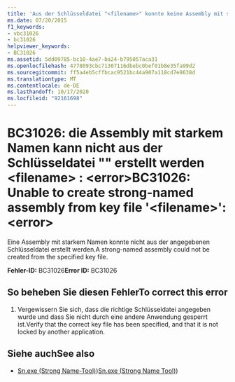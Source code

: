 ```yaml
---
title: 'Aus der Schlüsseldatei "<filename>" konnte keine Assembly mit starkem Namen erstellt werden: <error>'
ms.date: 07/20/2015
f1_keywords:
- vbc31026
- bc31026
helpviewer_keywords:
- BC31026
ms.assetid: 5dd09785-bc10-4ae7-ba24-b795057aca31
ms.openlocfilehash: 4778093cbc71307116dbebc0bef01b8e35fa99d2
ms.sourcegitcommit: ff5a4eb5cffbcac9521bc44a907a118cd7e8638d
ms.translationtype: MT
ms.contentlocale: de-DE
ms.lasthandoff: 10/17/2020
ms.locfileid: "92161698"
---
```

# <a name="bc31026-unable-to-create-strong-named-assembly-from-key-file-filename-error"></a><span data-ttu-id="46dcd-102">BC31026: die Assembly mit starkem Namen kann nicht aus der Schlüsseldatei "" erstellt werden \<filename> : \<error></span><span class="sxs-lookup"><span data-stu-id="46dcd-102">BC31026: Unable to create strong-named assembly from key file '\<filename>': \<error></span></span>

<span data-ttu-id="46dcd-103">Eine Assembly mit starkem Namen konnte nicht aus der angegebenen Schlüsseldatei erstellt werden.</span><span class="sxs-lookup"><span data-stu-id="46dcd-103">A strong-named assembly could not be created from the specified key file.</span></span>

 <span data-ttu-id="46dcd-104">**Fehler-ID:** BC31026</span><span class="sxs-lookup"><span data-stu-id="46dcd-104">**Error ID:** BC31026</span></span>

## <a name="to-correct-this-error"></a><span data-ttu-id="46dcd-105">So beheben Sie diesen Fehler</span><span class="sxs-lookup"><span data-stu-id="46dcd-105">To correct this error</span></span>

1. <span data-ttu-id="46dcd-106">Vergewissern Sie sich, dass die richtige Schlüsseldatei angegeben wurde und dass Sie nicht durch eine andere Anwendung gesperrt ist.</span><span class="sxs-lookup"><span data-stu-id="46dcd-106">Verify that the correct key file has been specified, and that it is not locked by another application.</span></span>

## <a name="see-also"></a><span data-ttu-id="46dcd-107">Siehe auch</span><span class="sxs-lookup"><span data-stu-id="46dcd-107">See also</span></span>

- <span data-ttu-id="46dcd-108">[Sn.exe (Strong Name-Tool)](../../../framework/tools/sn-exe-strong-name-tool.md))</span><span class="sxs-lookup"><span data-stu-id="46dcd-108">[Sn.exe (Strong Name Tool)](../../../framework/tools/sn-exe-strong-name-tool.md))</span></span>
